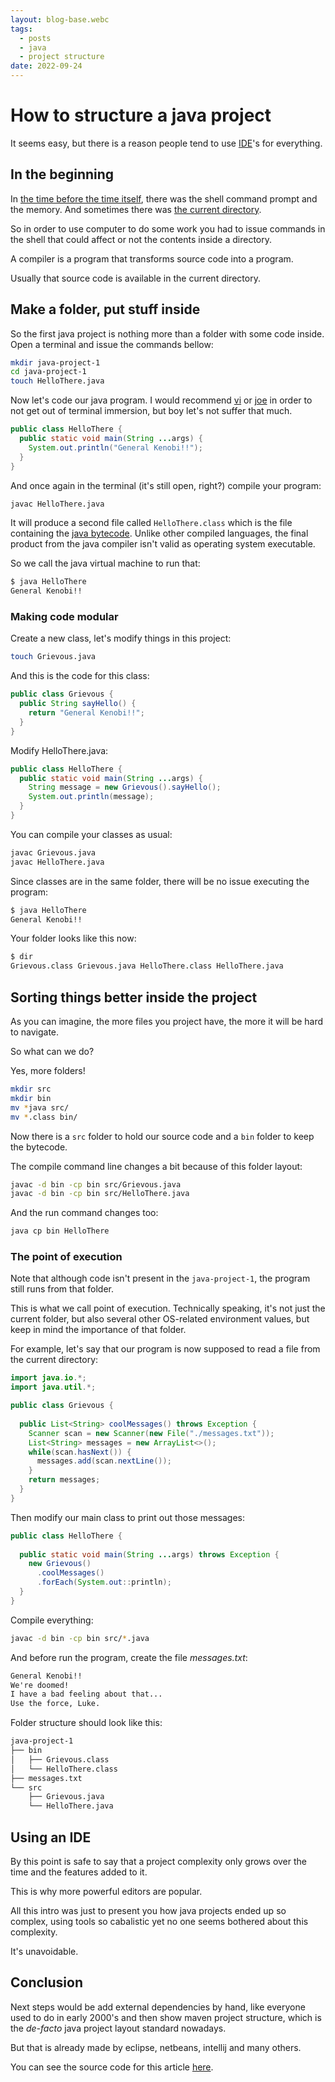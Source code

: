 ```yaml
---
layout: blog-base.webc
tags: 
  - posts
  - java
  - project structure
date: 2022-09-24
---
```

# How to structure a java project

It seems easy, but there is a reason people tend to use
[IDE](https://en.wikipedia.org/wiki/Integrated_development_environment)'s for everything.

## In the beginning

In [the time before the time itself](https://history-computer.com/computers-in-the-1980s/),
there was the shell command prompt and the memory. And sometimes there was
[the current directory](https://en.wikipedia.org/wiki/Directory_structure).

So in order to use computer to do some work you had to issue commands in the
shell that could affect or not the contents inside a directory.

A compiler is a program that transforms source code into a program.

Usually that source code is available in the current directory.

## Make a folder, put stuff inside

So the first java project is nothing more than a folder with some code inside.
Open a terminal and issue the commands bellow:

```bash
mkdir java-project-1
cd java-project-1
touch HelloThere.java
```

Now let's code our java program. I would recommend
[vi](https://www.cs.colostate.edu/helpdocs/vi.html) or
[joe](https://joe-editor.sourceforge.io/) in order to not get out of terminal
immersion, but boy let's not suffer that much.

```java
public class HelloThere {
  public static void main(String ...args) {
    System.out.println("General Kenobi!!");
  }
}

```

And once again in the terminal (it's still open, right?) compile your program:

```bash
javac HelloThere.java
```

It will produce a second file called `HelloThere.class` which is the file
containing the [java bytecode](https://en.wikipedia.org/wiki/Java_bytecode).
Unlike other compiled languages, the final product from the java compiler isn't
valid as operating system executable.

So we call the java virtual machine to run that:

```bash
$ java HelloThere
General Kenobi!!
```

### Making code modular

Create a new class, let's modify things in this project:

```bash
touch Grievous.java
```

And this is the code for this class:

```java
public class Grievous {
  public String sayHello() {
    return "General Kenobi!!";
  }
}
```

Modify HelloThere.java:

```java
public class HelloThere {
  public static void main(String ...args) {
    String message = new Grievous().sayHello();
    System.out.println(message);
  }
}
```

You can compile your classes as usual:

```bash
javac Grievous.java
javac HelloThere.java
```

Since classes are in the same folder, there will be no issue executing the
program:

```bash
$ java HelloThere
General Kenobi!!
```

Your folder looks like this now:

```bash
$ dir 
Grievous.class Grievous.java HelloThere.class HelloThere.java
```

## Sorting things better inside the project

As you can imagine, the more files you project have, the more it will be hard to
navigate.

So what can we do?

Yes, more folders!

```bash
mkdir src
mkdir bin 
mv *java src/
mv *.class bin/
```

Now there is a `src` folder to hold our source code and a `bin` folder to keep
the bytecode.

The compile command line changes a bit because of this folder layout:

```bash
javac -d bin -cp bin src/Grievous.java
javac -d bin -cp bin src/HelloThere.java
```

And the run command changes too:

```bash
java cp bin HelloThere
```

### The point of execution

Note that although code isn't present in the `java-project-1`, the program still
runs from that folder.

This is what we call point of execution. Technically speaking, it's not just the
current folder, but also several other OS-related environment values, but keep
in mind the importance of that folder.

For example, let's say that our program is now supposed to read a file from the
current directory:

```java
import java.io.*;
import java.util.*;

public class Grievous {
    
  public List<String> coolMessages() throws Exception {
    Scanner scan = new Scanner(new File("./messages.txt"));
    List<String> messages = new ArrayList<>();
    while(scan.hasNext()) {
      messages.add(scan.nextLine());
    }
    return messages;
  }
}

```

Then modify our main class to print out those messages:

```java
public class HelloThere {
  
  public static void main(String ...args) throws Exception {
    new Grievous()
      .coolMessages()
      .forEach(System.out::println);
  }
}
```

Compile everything:

```bash
javac -d bin -cp bin src/*.java
```

And before run the program, create the file _messages.txt_:

```txt
General Kenobi!!
We're doomed!
I have a bad feeling about that...
Use the force, Luke.
```

Folder structure should look like this:

```bash
java-project-1
├── bin
│   ├── Grievous.class
│   └── HelloThere.class
├── messages.txt
└── src
    ├── Grievous.java
    └── HelloThere.java
```

## Using an IDE

By this point is safe to say that a project complexity only grows over the time
and the features added to it.

This is why more powerful editors are popular.

All this intro was just to present you how java projects ended up so complex,
using tools so cabalistic yet no one seems bothered about this complexity.

It's unavoidable.

## Conclusion

Next steps would be add external dependencies by hand, like everyone used to do
in early 2000's and then show maven project structure, which is the _de-facto_
java project layout standard nowadays.

But that is already made by eclipse, netbeans, intellij and many others.

You can see the source code for this article
[here](https://github.com/sombriks/java-project-1).
